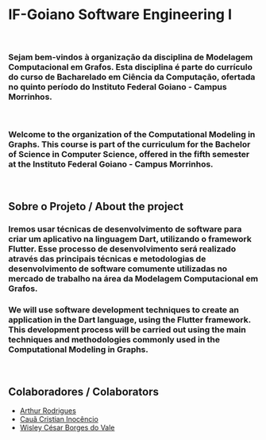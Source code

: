 # IF-Goiano Software Engineering I
<br>

### Sejam bem-vindos à organização da disciplina de Modelagem Computacional em Grafos. Esta disciplina é parte do currículo do curso de Bacharelado em Ciência da Computação, ofertada no quinto período do Instituto Federal Goiano - Campus Morrinhos.

<br>

### Welcome to the organization of the Computational Modeling in Graphs. This course is part of the curriculum for the Bachelor of Science in Computer Science, offered in the fifth semester at the Instituto Federal Goiano - Campus Morrinhos.

<br>


## Sobre o Projeto / About the project

### Iremos usar técnicas de desenvolvimento de software para criar um aplicativo na linguagem Dart, utilizando o framework Flutter. Esse processo de desenvolvimento será realizado através das principais técnicas e metodologias de desenvolvimento de software comumente utilizadas no mercado de trabalho na área da Modelagem Computacional em Grafos.

### We will use software development techniques to create an application in the Dart language, using the Flutter framework. This development process will be carried out using the main techniques and methodologies commonly used in the Computational Modeling in Graphs.

<br>

## Colaboradores / Colaborators

* [Arthur Rodrigues](https://github.com/ArthurRCastilho)
* [Cauã Cristian Inocêncio](https://github.com/CauaCristian)
* [Wisley César Borges do Vale](https://github.com/wisley-cesar)
